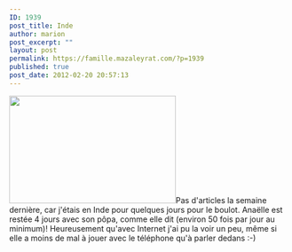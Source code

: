 ```yaml
---
ID: 1939
post_title: Inde
author: marion
post_excerpt: ""
layout: post
permalink: https://famille.mazaleyrat.com/?p=1939
published: true
post_date: 2012-02-20 20:57:13
---
```

<a href="http://famille.mazaleyrat.com/wp-content/uploads/2012/02/P156.jpg"><img src="http://famille.mazaleyrat.com/wp-content/uploads/2012/02/P156-300x194.jpg" alt="" title="taj mahal" width="300" height="194" class="alignleft size-medium wp-image-1945" /></a>Pas d'articles la semaine dernière, car j'étais en Inde pour quelques jours pour le boulot. 
Anaëlle est restée 4 jours avec son pôpa, comme elle dit (environ 50 fois par jour au minimum)! Heureusement qu'avec Internet j'ai pu la voir un peu, même si elle a moins de mal à jouer avec le téléphone qu'à parler dedans :-)